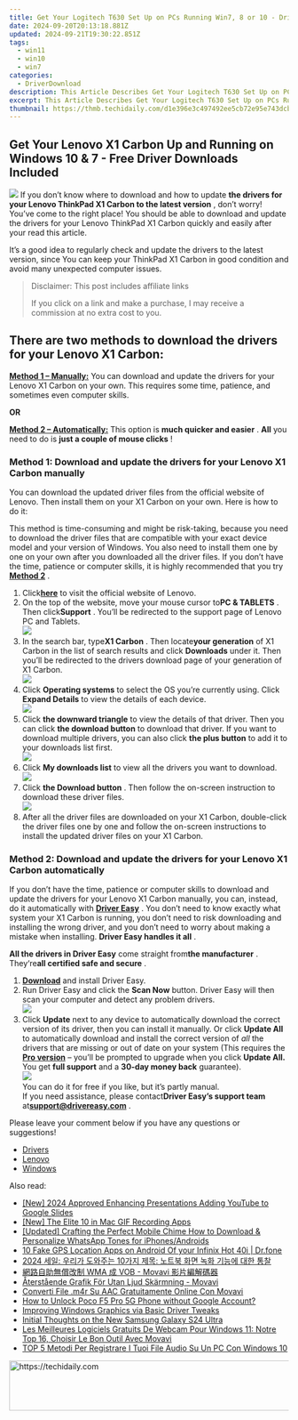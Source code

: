 ```yaml
---
title: Get Your Logitech T630 Set Up on PCs Running Win7, 8 or 10 - Driver Downloads Included!
date: 2024-09-20T20:13:18.881Z
updated: 2024-09-21T19:30:22.851Z
tags:
  - win11
  - win10
  - win7
categories:
  - DriverDownload
description: This Article Describes Get Your Logitech T630 Set Up on PCs Running Win7, 8 or 10 - Driver Downloads Included!
excerpt: This Article Describes Get Your Logitech T630 Set Up on PCs Running Win7, 8 or 10 - Driver Downloads Included!
thumbnail: https://thmb.techidaily.com/d1e396e3c497492ee5cb72e95e743dcb132cd92c3b826346b76ee873a38b74bb.jpg
---
```


## Get Your Lenovo X1 Carbon Up and Running on Windows 10 & 7 - Free Driver Downloads Included

![](https://images.drivereasy.com/wp-content/uploads/2018/11/Snap0000001-300x202.png) If you don’t know where to download and how to update **the drivers for your Lenovo ThinkPad X1 Carbon to the latest version** , don’t worry! You’ve come to the right place! You should be able to download and update the drivers for your Lenovo ThinkPad X1 Carbon quickly and easily after your read this article.

 It’s a good idea to regularly check and update the drivers to the latest version, since You can keep your ThinkPad X1 Carbon in good condition and avoid many unexpected computer issues.

>  Disclaimer: This post includes affiliate links
>
>  If you click on a link and make a purchase, I may receive a commission at no extra cost to you.
>

## **There are two methods to download the drivers for your Lenovo X1 Carbon:**

[**Method 1 – Manually:**](https://tools.techidaily.com/drivereasy/download/) You can download and update the drivers for your Lenovo X1 Carbon on your own. This requires some time, patience, and sometimes even computer skills.

**OR**

[**Method 2 – Automatically:**](https://tools.techidaily.com/drivereasy/download/) This option is **much quicker and easier** . **All**   you need to do is **just a couple of mouse clicks** !

### Method 1: Download and update the drivers for your Lenovo X1 Carbon manually

 You can download the updated driver files from the official website of Lenovo. Then install them on your X1 Carbon on your own. Here is how to do it:

 This method is time-consuming and might be risk-taking, because you need to download the driver files that are compatible with your exact device model and your version of Windows. You also need to install them one by one on your own after you downloaded all the driver files. If you don’t have the time, patience or computer skills, it is highly recommended that you try [**Method 2**](https://tools.techidaily.com/drivereasy/download/) .

1. Click[**here**](https://shop-links.co/link/?exclusive=1&publisher_slug=itechdaily19598&url=https%3A%2F%2Fwww.lenovo.com%2Fus%2Fen%2F) to visit the official website of Lenovo.
2. On the top of the website, move your mouse cursor to**PC & TABLETS** . Then click**Support** . You’ll be redirected to the support page of Lenovo PC and Tablets.  
![](https://images.drivereasy.com/wp-content/uploads/2018/11/Snap668.png)
3. In the search bar, type**X1 Carbon** . Then locate**your generation** of X1 Carbon in the list of search results and click **Downloads** under it. Then you’ll be redirected to the drivers download page of your generation of X1 Carbon.  
![](https://images.drivereasy.com/wp-content/uploads/2018/11/Snap669.png)
4. Click **Operating systems**  to select the OS you’re currently using. Click **Expand Details**  to view the details of each device.  
![](https://images.drivereasy.com/wp-content/uploads/2018/11/Snap670.png)
5. Click **the downward triangle**  to view the details of that driver. Then you can click **the download button**  to download that driver. If you want to download multiple drivers, you can also click **the plus button**  to add it to your downloads list first.  
![](https://images.drivereasy.com/wp-content/uploads/2018/11/Snap671.png)
6. Click **My downloads list**  to view all the drivers you want to download.  
![](https://images.drivereasy.com/wp-content/uploads/2018/11/Snap672.png)
7. Click **the Download button**  . Then follow the on-screen instruction to download these driver files.  
![](https://images.drivereasy.com/wp-content/uploads/2018/11/Snap673.png)
8. After all the driver files are downloaded on your X1 Carbon, double-click the driver files one by one and follow the on-screen instructions to install the updated driver files on your X1 Carbon.

### Method 2: Download and update the drivers for your Lenovo X1 Carbon automatically

 If you don’t have the time, patience or computer skills to download and update the drivers for your Lenovo X1 Carbon manually, you can, instead, do it automatically with **[Driver Easy](https://tools.techidaily.com/drivereasy/download/)**  .  You don’t need to know exactly what system your X1 Carbon is running, you don’t need to risk downloading and installing the wrong driver, and you don’t need to worry about making a mistake when installing. **Driver Easy handles it all** .

**All the drivers in Driver Easy** come straight from**the manufacturer** . They‘re**all certified safe and secure** .

1. **[Download](https://tools.techidaily.com/drivereasy/download/)**  and install Driver Easy.
2. Run Driver Easy and click the **Scan Now**  button. Driver Easy will then scan your computer and detect any problem drivers.  
![](https://images.drivereasy.com/wp-content/uploads/2018/11/Snap674.png)
3. Click **Update**  next to any device to automatically download the correct version of its driver, then you can install it manually. Or click **Update All**  to automatically download and install the correct version of _all_  the drivers that are missing or out of date on your system (This requires the **[Pro version](https://tools.techidaily.com/drivereasy/download/)**  – you’ll be prompted to upgrade when you click **Update All.** You get **full support**  and a **30-day money back**  guarantee).  
![](https://images.drivereasy.com/wp-content/uploads/2018/11/Snap675.png)  
 You can do it for free if you like, but it’s partly manual.  
 If you need assistance, please contact**Driver Easy’s support team** at[**support@drivereasy.com**](https://tools.techidaily.com/drivereasy/download/) .

 Please leave your comment below if you have any questions or suggestions!

* [Drivers](https://tools.techidaily.com/drivereasy/download/)
* [Lenovo](https://tools.techidaily.com/drivereasy/download/)
* [Windows](https://tools.techidaily.com/drivereasy/download/)

<ins class="adsbygoogle"
     style="display:block"
     data-ad-format="autorelaxed"
     data-ad-client="ca-pub-7571918770474297"
     data-ad-slot="1223367746"></ins>

<ins class="adsbygoogle"
     style="display:block"
     data-ad-client="ca-pub-7571918770474297"
     data-ad-slot="8358498916"
     data-ad-format="auto"
     data-full-width-responsive="true"></ins>

<span class="atpl-alsoreadstyle">Also read:</span>
<div><ul>
<li><a href="https://youtube-webster.techidaily.com/024-approved-enhancing-presentations-adding-youtube-to-google-slides/"><u>[New] 2024 Approved Enhancing Presentations Adding YouTube to Google Slides</u></a></li>
<li><a href="https://remote-screen-capture.techidaily.com/new-the-elite-10-in-mac-gif-recording-apps/"><u>[New] The Elite 10 in Mac GIF Recording Apps</u></a></li>
<li><a href="https://extra-information.techidaily.com/updated-crafting-the-perfect-mobile-chime-how-to-download-and-personalize-whatsapp-tones-for-iphonesandroids/"><u>[Updated] Crafting the Perfect Mobile Chime How to Download & Personalize WhatsApp Tones for iPhones/Androids</u></a></li>
<li><a href="https://android-location.techidaily.com/10-fake-gps-location-apps-on-android-of-your-infinix-hot-40i-drfone-by-drfone-virtual/"><u>10 Fake GPS Location Apps on Android Of your Infinix Hot 40i | Dr.fone</u></a></li>
<li><a href="https://win-amazing.techidaily.com/1726223542672-2024-10/"><u>2024 세일: 우리가 도와주는 10가지 제목: 노트북 화면 녹화 기능에 대한 통찰</u></a></li>
<li><a href="https://win-amazing.techidaily.com/1726224718483-wma-vob-movavi/"><u>網路自助無償改制 WMA 成 VOB - Movavi 影片編解碼器</u></a></li>
<li><a href="https://win-amazing.techidaily.com/aterstaende-grafik-for-utan-ljud-skarmning-movavi/"><u>Återstående Grafik För Utan Ljud Skärmning - Movavi</u></a></li>
<li><a href="https://win-amazing.techidaily.com/converti-file-m4r-su-aac-gratuitamente-online-con-movavi/"><u>Converti File .m4r Su AAC Gratuitamente Online Con Movavi</u></a></li>
<li><a href="https://easy-unlock-android.techidaily.com/how-to-unlock-poco-f5-pro-5g-phone-without-google-account-by-drfone-android/"><u>How to Unlock Poco F5 Pro 5G Phone without Google Account?</u></a></li>
<li><a href="https://graphic-issues.techidaily.com/improving-windows-graphics-via-basic-driver-tweaks/"><u>Improving Windows Graphics via Basic Driver Tweaks</u></a></li>
<li><a href="https://buynow-tips.techidaily.com/initial-thoughts-on-the-new-samsung-galaxy-s24-ultra/"><u>Initial Thoughts on the New Samsung Galaxy S24 Ultra</u></a></li>
<li><a href="https://win-amazing.techidaily.com/les-meilleures-logiciels-gratuits-de-webcam-pour-windows-11-notre-top-16-choisir-le-bon-outil-avec-movavi/"><u>Les Meilleures Logiciels Gratuits De Webcam Pour Windows 11: Notre Top 16, Choisir Le Bon Outil Avec Movavi</u></a></li>
<li><a href="https://win-amazing.techidaily.com/top-5-metodi-per-registrare-i-tuoi-file-audio-su-un-pc-con-windows-10/"><u>TOP 5 Metodi Per Registrare I Tuoi File Audio Su Un PC Con Windows 10</u></a></li>
</ul></div>

<!-- affiliate ads begin -->
<a href="https://appsumo.8odi.net/c/5597632/2118326/7443" target="_top" id="2118326">
  <img src="//a.impactradius-go.com/display-ad/7443-2118326" border="0" alt="https://techidaily.com" width="728" height="90"/>
</a>
<img height="0" width="0" src="https://appsumo.8odi.net/i/5597632/2118326/7443" style="position:absolute;visibility:hidden;" border="0" />
<!-- affiliate ads end -->


